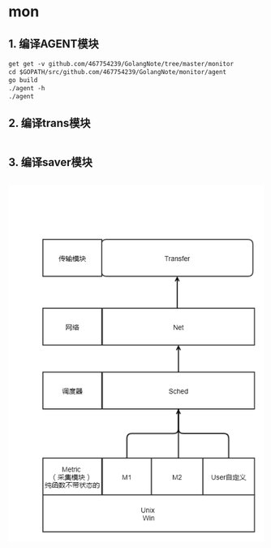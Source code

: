 # mon

## 1. 编译AGENT模块 

```golang
get get -v github.com/467754239/GolangNote/tree/master/monitor
cd $GOPATH/src/github.com/467754239/GolangNote/monitor/agent
go build
./agent -h
./agent
```

## 2. 编译trans模块

```golang

```

## 3. 编译saver模块

```golang

```

![mon](./mon.png)
